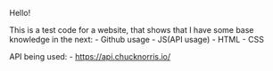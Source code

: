 Hello! 

This is a test code for a website, that shows that I have some base knowledge in the next:
    - Github usage
    - JS(API usage)
    - HTML
    - CSS


API being used:
    - https://api.chucknorris.io/
